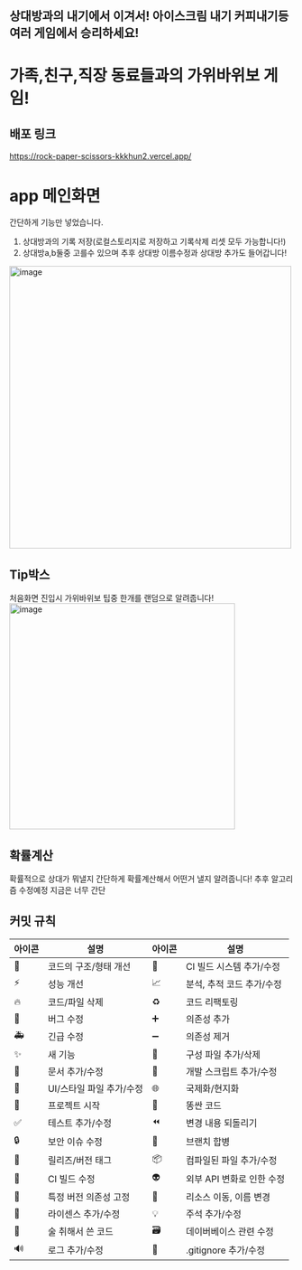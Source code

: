 ## 상대방과의 내기에서 이겨서! 아이스크림 내기 커피내기등 여러 게임에서 승리하세요!
# 가족,친구,직장 동료들과의 가위바위보 게임!



## 배포 링크
https://rock-paper-scissors-kkkhun2.vercel.app/


# app 메인화면

  간단하게 기능만 넣었습니다.
  1. 상대방과의 기록 저장(로컬스토리지로 저장하고 기록삭제 리셋 모두 가능합니다!)
  2. 상대방a,b둘중 고를수 있으며 추후 상대방 이름수정과 상대방 추가도 들어갑니다!
<img width="500" alt="image" src="https://github.com/KKKHun2/RockPaperScissors/assets/105702862/9969d342-655b-475f-87fc-989ff0fa706c">


## Tip박스
  처음화면 진입시 가위바위보 팁중 한개를 랜덤으로 알려줍니다!
  <br />
  <img width="400" alt="image" src="https://github.com/KKKHun2/RockPaperScissors/assets/105702862/3aa40b55-6427-49c2-a8df-08a848e39e5a">


## 확률계산
  확률적으로 상대가 뭐낼지 간단하게 확률계산해서 어떤거 낼지 알려줍니다!
  추후 알고리즘 수정예정 지금은 너무 간단



## 커밋 규칙
|아이콘| 설명 | 아이콘 | 설명 |
|----|---|---|---|
|🎨|코드의 구조/형태 개선|👷|CI 빌드 시스템 추가/수정|
|⚡️|성능 개선| 📈|분석, 추적 코드 추가/수정|
|🔥|코드/파일 삭제| ♻️|코드 리팩토링|
|🐛|버그 수정|➕|의존성 추가|
|🚑|긴급 수정|➖|의존성 제거|
|✨|새 기능|🔧|구성 파일 추가/삭제|
|📝|문서 추가/수정|🔨|개발 스크립트 추가/수정|
|💄|UI/스타일 파일 추가/수정|🌐|국제화/현지화|
|🎉|프로젝트 시작|💩|똥싼 코드|
|✅|테스트 추가/수정|⏪|변경 내용 되돌리기|
|🔒|보안 이슈 수정|🔀|브랜치 합병|
|🔖|릴리즈/버전 태그|📦|컴파일된 파일 추가/수정|
|💚|CI 빌드 수정|👽|외부 API 변화로 인한 수정|
|📌|특정 버전 의존성 고정|🚚|리소스 이동, 이름 변경|
|📄|라이센스 추가/수정|💡|주석 추가/수정|
|🍻|술 취해서 쓴 코드|🗃|데이버베이스 관련 수정|
|🔊|로그 추가/수정|🙈|.gitignore 추가/수정|

